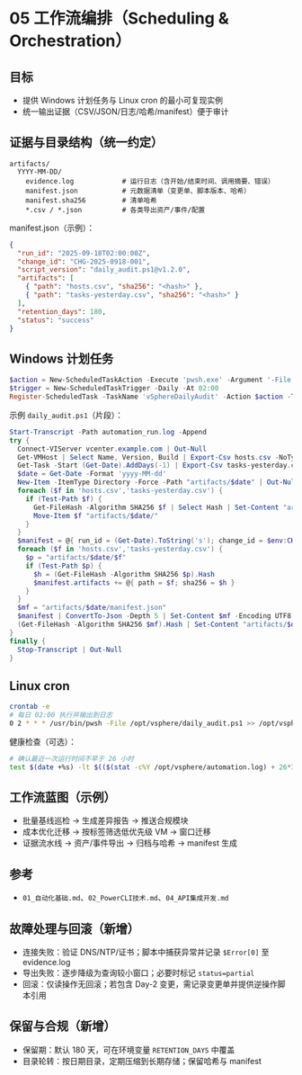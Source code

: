 # 05 工作流编排（Scheduling & Orchestration）

## 目标

- 提供 Windows 计划任务与 Linux cron 的最小可复现实例
- 统一输出证据（CSV/JSON/日志/哈希/manifest）便于审计

## 证据与目录结构（统一约定）

```text
artifacts/
  YYYY-MM-DD/
    evidence.log            # 运行日志（含开始/结束时间、调用摘要、错误）
    manifest.json           # 元数据清单（变更单、脚本版本、哈希）
    manifest.sha256         # 清单哈希
    *.csv / *.json          # 各类导出资产/事件/配置
```

manifest.json（示例）：

```json
{
  "run_id": "2025-09-18T02:00:00Z",
  "change_id": "CHG-2025-0918-001",
  "script_version": "daily_audit.ps1@v1.2.0",
  "artifacts": [
    { "path": "hosts.csv", "sha256": "<hash>" },
    { "path": "tasks-yesterday.csv", "sha256": "<hash>" }
  ],
  "retention_days": 180,
  "status": "success"
}
```

## Windows 计划任务

```powershell
$action = New-ScheduledTaskAction -Execute 'pwsh.exe' -Argument '-File .\daily_audit.ps1'
$trigger = New-ScheduledTaskTrigger -Daily -At 02:00
Register-ScheduledTask -TaskName 'vSphereDailyAudit' -Action $action -Trigger $trigger -RunLevel Highest
```

示例 `daily_audit.ps1`（片段）：

```powershell
Start-Transcript -Path automation_run.log -Append
try {
  Connect-VIServer vcenter.example.com | Out-Null
  Get-VMHost | Select Name, Version, Build | Export-Csv hosts.csv -NoTypeInformation
  Get-Task -Start (Get-Date).AddDays(-1) | Export-Csv tasks-yesterday.csv -NoTypeInformation
  $date = Get-Date -Format 'yyyy-MM-dd'
  New-Item -ItemType Directory -Force -Path "artifacts/$date" | Out-Null
  foreach ($f in 'hosts.csv','tasks-yesterday.csv') {
    if (Test-Path $f) {
      Get-FileHash -Algorithm SHA256 $f | Select Hash | Set-Content "artifacts/$date/$f.sha256"
      Move-Item $f "artifacts/$date/"
    }
  }
  $manifest = @{ run_id = (Get-Date).ToString('s'); change_id = $env:CHANGE_ID; script_version = 'daily_audit.ps1@v1.2.0'; artifacts = @(); retention_days = 180; status = 'success' }
  foreach ($f in 'hosts.csv','tasks-yesterday.csv') {
    $p = "artifacts/$date/$f"
    if (Test-Path $p) {
      $h = (Get-FileHash -Algorithm SHA256 $p).Hash
      $manifest.artifacts += @{ path = $f; sha256 = $h }
    }
  }
  $mf = "artifacts/$date/manifest.json"
  $manifest | ConvertTo-Json -Depth 5 | Set-Content $mf -Encoding UTF8
  (Get-FileHash -Algorithm SHA256 $mf).Hash | Set-Content "artifacts/$date/manifest.sha256"
}
finally {
  Stop-Transcript | Out-Null
}
```

## Linux cron

```bash
crontab -e
# 每日 02:00 执行并输出到日志
0 2 * * * /usr/bin/pwsh -File /opt/vsphere/daily_audit.ps1 >> /opt/vsphere/automation.log 2>&1
```

健康检查（可选）：

```bash
# 确认最近一次运行时间不早于 26 小时
test $(date +%s) -lt $(($(stat -c%Y /opt/vsphere/automation.log) + 26*3600)) || echo "cron delay detected" >&2
```

## 工作流蓝图（示例）

- 批量基线巡检 → 生成差异报告 → 推送合规模块
- 成本优化迁移 → 按标签筛选低优先级 VM → 窗口迁移
- 证据流水线 → 资产/事件导出 → 归档与哈希 → manifest 生成

## 参考

- `01_自动化基础.md`、`02_PowerCLI技术.md`、`04_API集成开发.md`

## 故障处理与回滚（新增）

- 连接失败：验证 DNS/NTP/证书；脚本中捕获异常并记录 `$Error[0]` 至 evidence.log
- 导出失败：逐步降级为查询较小窗口；必要时标记 `status=partial`
- 回滚：仅读操作无回滚；若包含 Day-2 变更，需记录变更单并提供逆操作脚本引用

## 保留与合规（新增）

- 保留期：默认 180 天，可在环境变量 `RETENTION_DAYS` 中覆盖
- 目录轮转：按日期目录，定期压缩到长期存储；保留哈希与 manifest
